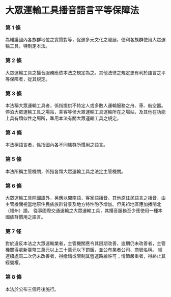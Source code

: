 # 大眾運輸工具播音語言平等保障法

### 第 1 條

為維護國內各族群地位之實質對等，促進多元文化之發展，便利各族群使用大眾運輸工具，特制定本法。

### 第 2 條

大眾運輸工具之播音服務應依本法之規定為之。其他法律之規定更有利於語言之平等保障者，從其規定。

### 第 3 條

本法稱大眾運輸工具者，係指提供不特定人或多數人運輸服務之舟、車、航空器。
停泊大眾運輸工具之場站，乘客等侯大眾運輸工具運輸所在之場站，及其他在功能上具有類似性之場所，準用本法有關大眾運輸工具之規定。

### 第 4 條

本法稱語言者，係指國內各不同族群所慣用之語言。

### 第 5 條

本法所稱主管機關，係指各類大眾運輸工具之法定主管機關。

### 第 6 條

大眾運輸工具除國語外，另應以閩南語、客家語播音。其他原住民語言之播音，由主管機關視當地原住民族族群背景及地方特性酌予增加。但馬祖地區應加播閩北（福州）語。
從事國際交通運輸之大眾運輸工具，其播音服務至少應使用一種本國族群慣用之語言。

### 第 7 條

對於違反本法之大眾運輸業者，主管機關應令其限期改善，逾期仍未改善者，主管機關得處新臺幣三萬元以上三十萬元以下罰鍰，並公布業者公司、商號名稱。
經連續處罰二次仍未改善者，得撤銷或限制其營運路線許可；情節嚴重者，得終止其經營權。

### 第 8 條

本法於公布三個月後施行。
